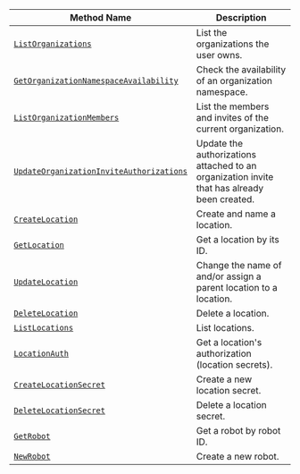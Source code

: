 Method Name | Description
----------- | -----------
[`ListOrganizations`](/program/apis/cloud/#listorganizations) | List the organizations the user owns.
[`GetOrganizationNamespaceAvailability`](/program/apis/cloud/#getorganizationnamespaceavailability) | Check the availability of an organization namespace.
[`ListOrganizationMembers`](/program/apis/cloud/#listorganizationmembers) | List the members and invites of the current organization.
[`UpdateOrganizationInviteAuthorizations`](/program/apis/cloud/#updateorganizationinviteauthorizations) | Update the authorizations attached to an organization invite that has already been created.
[`CreateLocation`](/program/apis/cloud/#createlocation) | Create and name a location.
[`GetLocation`](/program/apis/cloud/#getlocation) | Get a location by its ID.
[`UpdateLocation`](/program/apis/cloud/#updatelocation ) | Change the name of and/or assign a parent location to a location.
[`DeleteLocation`](/program/apis/cloud/#deletelocation ) | Delete a location.
[`ListLocations`](/program/apis/cloud/#listlocations ) | List locations.
[`LocationAuth`](/program/apis/cloud/#locationauth ) | Get a location's authorization (location secrets).
[`CreateLocationSecret`](/program/apis/cloud/#createlocationsecret ) | Create a new location secret.
[`DeleteLocationSecret`](/program/apis/cloud/#deletelocationsecret ) | Delete a location secret.
[`GetRobot`](/program/apis/cloud/#getrobot ) | Get a robot by robot ID.
[`NewRobot`](/program/apis/cloud/#newrobot ) | Create a new robot.
